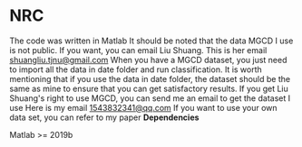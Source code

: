 # NRC

The code was written in Matlab 
It should be noted that the data MGCD I use is not public. If you want, you can email Liu Shuang. This is her email
shuangliu.tjnu@gmail.com
When you have a MGCD dataset, you just need to import all the data in date folder and run classification. 
It is worth mentioning that if you use the data in date folder, the dataset should be the same as mine to ensure that you can get satisfactory results.
If you get Liu Shuang's right to use MGCD, you can send me an email to get the dataset I use
Here is my email 1543832341@qq.com
If you want to use your own data set, you can refer to my paper
__Dependencies__

Matlab >= 2019b
